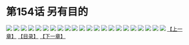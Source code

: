 # 第154话 另有目的
![](https://s2.baozimh.com/scomic/sanyanxiaotianlu-samanhua/0/153-tj5g/1.jpg)
![](https://s2.baozimh.com/scomic/sanyanxiaotianlu-samanhua/0/153-tj5g/2.jpg)
![](https://s2.baozimh.com/scomic/sanyanxiaotianlu-samanhua/0/153-tj5g/3.jpg)
![](https://s2.baozimh.com/scomic/sanyanxiaotianlu-samanhua/0/153-tj5g/4.jpg)
![](https://s2.baozimh.com/scomic/sanyanxiaotianlu-samanhua/0/153-tj5g/5.jpg)
![](https://s2.baozimh.com/scomic/sanyanxiaotianlu-samanhua/0/153-tj5g/6.jpg)
![](https://s2.baozimh.com/scomic/sanyanxiaotianlu-samanhua/0/153-tj5g/7.jpg)
![](https://s2.baozimh.com/scomic/sanyanxiaotianlu-samanhua/0/153-tj5g/8.jpg)
![](https://s2.baozimh.com/scomic/sanyanxiaotianlu-samanhua/0/153-tj5g/9.jpg)
![](https://s2.baozimh.com/scomic/sanyanxiaotianlu-samanhua/0/153-tj5g/10.jpg)
![](https://s2.baozimh.com/scomic/sanyanxiaotianlu-samanhua/0/153-tj5g/11.jpg)
![](https://s2.baozimh.com/scomic/sanyanxiaotianlu-samanhua/0/153-tj5g/12.jpg)
![](https://s2.baozimh.com/scomic/sanyanxiaotianlu-samanhua/0/153-tj5g/13.jpg)
![](https://s2.baozimh.com/scomic/sanyanxiaotianlu-samanhua/0/153-tj5g/14.jpg)
![](https://s2.baozimh.com/scomic/sanyanxiaotianlu-samanhua/0/153-tj5g/15.jpg)
![](https://s2.baozimh.com/scomic/sanyanxiaotianlu-samanhua/0/153-tj5g/16.jpg)
![](https://s2.baozimh.com/scomic/sanyanxiaotianlu-samanhua/0/153-tj5g/17.jpg)
![](https://s2.baozimh.com/scomic/sanyanxiaotianlu-samanhua/0/153-tj5g/18.jpg)
![](https://s2.baozimh.com/scomic/sanyanxiaotianlu-samanhua/0/153-tj5g/19.jpg)
![](https://s2.baozimh.com/scomic/sanyanxiaotianlu-samanhua/0/153-tj5g/20.jpg)
![](https://s2.baozimh.com/scomic/sanyanxiaotianlu-samanhua/0/153-tj5g/21.jpg)
![](https://s2.baozimh.com/scomic/sanyanxiaotianlu-samanhua/0/153-tj5g/22.jpg)
[【上一章】](./153.md)
[【目录】](./README.md)
[【下一章】](./155.md)
